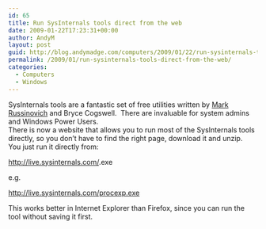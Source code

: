 ```yaml
---
id: 65
title: Run SysInternals tools direct from the web
date: 2009-01-22T17:23:31+00:00
author: AndyM
layout: post
guid: http://blog.andymadge.com/computers/2009/01/22/run-sysinternals-tools-direct-from-the-web/
permalink: /2009/01/run-sysinternals-tools-direct-from-the-web/
categories:
  - Computers
  - Windows
---
```

SysInternals tools are a fantastic set of free utilities written by <a id="ctl00_mainContentContainer_ctl03" onclick="javascript:Track('ctl00_mainContentContainer_ctl00|ctl00_mainContentContainer_ctl03',this);" href="http://blogs.technet.com/markrussinovich/about.aspx">Mark Russinovich</a> and Bryce Cogswell.  There are invaluable for system admins and Windows Power Users.  
There is now a website that allows you to run most of the SysInternals tools directly, so you don&#8217;t have to find the right page, download it and unzip.  You just run it directly from:

http://live.sysinternals.com/<tool>.exe

e.g.

<a href="http://live.sysinternals.com/procexp.exe" target="_blank">http://live.sysinternals.com/procexp.exe</a>

This works better in Internet Explorer than Firefox, since you can run the tool without saving it first.